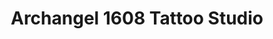 ---
title: "Archangel 1608 Tattoo Studio"
url: /glasgow/archangel-1608-tattoo-studio/
shop: Tattoo
---